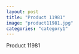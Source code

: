 ```yaml
---
layout: post
title: "Product 11981"
image: "product11981.jpg"
categories: "category1"
---
```

Product 11981
